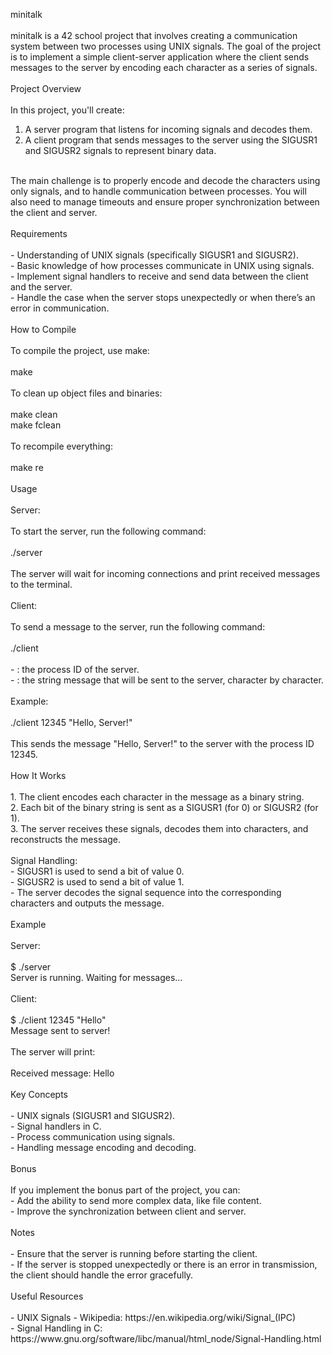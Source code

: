 minitalk<br>
<br>
minitalk is a 42 school project that involves creating a communication system between two processes using UNIX signals. The goal of the project is to implement a simple client-server application where the client sends messages to the server by encoding each character as a series of signals.<br>
<br>
Project Overview<br>
<br>
In this project, you'll create:<br>
1. A server program that listens for incoming signals and decodes them.<br>
2. A client program that sends messages to the server using the SIGUSR1 and SIGUSR2 signals to represent binary data.<br>
<br>
The main challenge is to properly encode and decode the characters using only signals, and to handle communication between processes. You will also need to manage timeouts and ensure proper synchronization between the client and server.<br>
<br>
Requirements<br>
<br>
- Understanding of UNIX signals (specifically SIGUSR1 and SIGUSR2).<br>
- Basic knowledge of how processes communicate in UNIX using signals.<br>
- Implement signal handlers to receive and send data between the client and the server.<br>
- Handle the case when the server stops unexpectedly or when there’s an error in communication.<br>
<br>
How to Compile<br>
<br>
To compile the project, use make:<br>
<br>
make<br>
<br>
To clean up object files and binaries:<br>
<br>
make clean<br>
make fclean<br>
<br>
To recompile everything:<br>
<br>
make re<br>
<br>
Usage<br>
<br>
Server:<br>
<br>
To start the server, run the following command:<br>
<br>
./server<br>
<br>
The server will wait for incoming connections and print received messages to the terminal.<br>
<br>
Client:<br>
<br>
To send a message to the server, run the following command:<br>
<br>
./client <server_pid> <message><br>
<br>
- <server_pid>: the process ID of the server.<br>
- <message>: the string message that will be sent to the server, character by character.<br>
<br>
Example:<br>
<br>
./client 12345 "Hello, Server!"<br>
<br>
This sends the message "Hello, Server!" to the server with the process ID 12345.<br>
<br>
How It Works<br>
<br>
1. The client encodes each character in the message as a binary string.<br>
2. Each bit of the binary string is sent as a SIGUSR1 (for 0) or SIGUSR2 (for 1).<br>
3. The server receives these signals, decodes them into characters, and reconstructs the message.<br>
<br>
Signal Handling:<br>
- SIGUSR1 is used to send a bit of value 0.<br>
- SIGUSR2 is used to send a bit of value 1.<br>
- The server decodes the signal sequence into the corresponding characters and outputs the message.<br>
<br>
Example<br>
<br>
Server:<br>
<br>
$ ./server<br>
Server is running. Waiting for messages...<br>
<br>
Client:<br>
<br>
$ ./client 12345 "Hello"<br>
Message sent to server!<br>
<br>
The server will print:<br>
<br>
Received message: Hello<br>
<br>
Key Concepts<br>
<br>
- UNIX signals (SIGUSR1 and SIGUSR2).<br>
- Signal handlers in C.<br>
- Process communication using signals.<br>
- Handling message encoding and decoding.<br>
<br>
Bonus<br>
<br>
If you implement the bonus part of the project, you can:<br>
- Add the ability to send more complex data, like file content.<br>
- Improve the synchronization between client and server.<br>
<br>
Notes<br>
<br>
- Ensure that the server is running before starting the client.<br>
- If the server is stopped unexpectedly or there is an error in transmission, the client should handle the error gracefully.<br>
<br>
Useful Resources<br>
<br>
- UNIX Signals - Wikipedia: https://en.wikipedia.org/wiki/Signal_(IPC)<br>
- Signal Handling in C: https://www.gnu.org/software/libc/manual/html_node/Signal-Handling.html<br>
<br>
